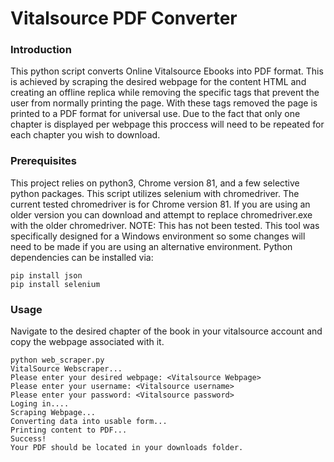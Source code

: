 # Vitalsource PDF Converter

### Introduction
This python script converts Online Vitalsource Ebooks into PDF format. This is achieved by scraping the desired webpage for the content HTML and creating an offline replica while removing the specific tags that prevent the user from normally printing the page. With these tags removed the page is printed to a PDF format for universal use. Due to the fact that only one chapter is displayed per webpage this proccess will need to be repeated for each chapter you wish to download.

### Prerequisites 
This project relies on python3, Chrome version 81, and a few selective python packages. This script utilizes selenium with chromedriver. The current tested chromedriver is for Chrome version 81. If you are using an older version you can download and attempt to replace chromedriver.exe with the older chromedriver. NOTE: This has not been tested. This tool was specifically designed for a Windows environment so some changes will need to be made if you are using an alternative environment. Python dependencies can be installed  via:
```
pip install json
pip install selenium
```
### Usage
Navigate to the desired chapter of the book in your vitalsource account and copy the webpage associated with it.
```
python web_scraper.py
VitalSource Webscraper...
Please enter your desired webpage: <Vitalsource Webpage>
Please enter your username: <Vitalsource username>
Please enter your password: <Vitalsource password>
Loging in....
Scraping Webpage...
Converting data into usable form...
Printing content to PDF...
Success!
Your PDF should be located in your downloads folder.
```

